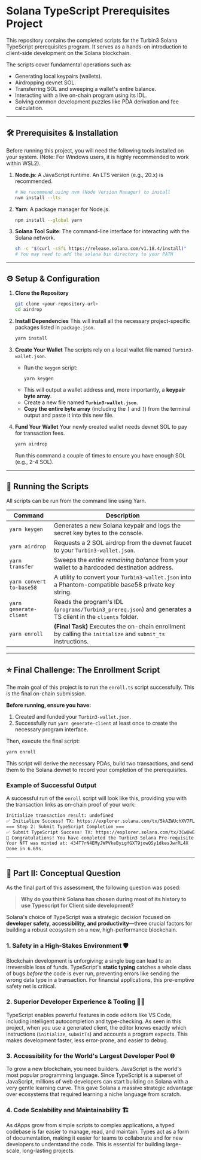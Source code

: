 # Solana TypeScript Prerequisites Project

This repository contains the completed scripts for the Turbin3 Solana TypeScript prerequisites program. It serves as a hands-on introduction to client-side development on the Solana blockchain.

The scripts cover fundamental operations such as:

- Generating local keypairs (wallets).
- Airdropping devnet SOL.
- Transferring SOL and sweeping a wallet's entire balance.
- Interacting with a live on-chain program using its IDL.
- Solving common development puzzles like PDA derivation and fee calculation.

---

## 🛠️ Prerequisites & Installation

Before running this project, you will need the following tools installed on your system. (Note: For Windows users, it is highly recommended to work within WSL2).

1.  **Node.js**: A JavaScript runtime. An LTS version (e.g., 20.x) is recommended.

    ```bash
    # We recommend using nvm (Node Version Manager) to install
    nvm install --lts
    ```

2.  **Yarn**: A package manager for Node.js.

    ```bash
    npm install --global yarn
    ```

3.  **Solana Tool Suite**: The command-line interface for interacting with the Solana network.

    ```bash
    sh -c "$(curl -sSfL https://release.solana.com/v1.18.4/install)"
    # You may need to add the solana bin directory to your PATH
    ```

---

## ⚙️ Setup & Configuration

1.  **Clone the Repository**

    ```bash
    git clone <your-repository-url>
    cd airdrop
    ```

2.  **Install Dependencies**
    This will install all the necessary project-specific packages listed in `package.json`.

    ```bash
    yarn install
    ```

3.  **Create Your Wallet**
    The scripts rely on a local wallet file named `Turbin3-wallet.json`.

    - Run the `keygen` script:
      ```bash
      yarn keygen
      ```
    - This will output a wallet address and, more importantly, a **keypair byte array**.
    - Create a new file named **`Turbin3-wallet.json`**.
    - **Copy the entire byte array** (including the `[` and `]`) from the terminal output and paste it into this new file.

4.  **Fund Your Wallet**
    Your newly created wallet needs devnet SOL to pay for transaction fees.

    ```bash
    yarn airdrop
    ```

    Run this command a couple of times to ensure you have enough SOL (e.g., 2-4 SOL).

---

## 🚀 Running the Scripts

All scripts can be run from the command line using Yarn.

| Command                  | Description                                                                                                 |
| ------------------------ | ----------------------------------------------------------------------------------------------------------- |
| `yarn keygen`            | Generates a new Solana keypair and logs the secret key bytes to the console.                                |
| `yarn airdrop`           | Requests a 2 SOL airdrop from the devnet faucet to your `Turbin3-wallet.json`.                              |
| `yarn transfer`          | Sweeps the _entire remaining balance_ from your wallet to a hardcoded destination address.                  |
| `yarn convert to-base58` | A utility to convert your `Turbin3-wallet.json` into a Phantom-compatible base58 private key string.        |
| `yarn generate-client`   | Reads the program's IDL (`programs/Turbin3_prereq.json`) and generates a TS client in the `clients` folder. |
| `yarn enroll`            | **(Final Task)** Executes the on-chain enrollment by calling the `initialize` and `submit_ts` instructions. |

---

## ⭐ Final Challenge: The Enrollment Script

The main goal of this project is to run the `enroll.ts` script successfully. This is the final on-chain submission.

**Before running, ensure you have:**

1.  Created and funded your `Turbin3-wallet.json`.
2.  Successfully run `yarn generate-client` at least once to create the necessary program interface.

Then, execute the final script:

```bash
yarn enroll
```

This script will derive the necessary PDAs, build two transactions, and send them to the Solana devnet to record your completion of the prerequisites.

### Example of Successful Output

A successful run of the `enroll` script will look like this, providing you with the transaction links as on-chain proof of your work:

```bash
Initialize transaction result: undefined
✅ Initialize Success! TX: https://explorer.solana.com/tx/5kAZWUchXV7FLQ2GYR8L8uq1WEk6NYNffqdJEXdTYUviCSYKWN7J7BboB88YBEzbCr1uiLWDUTMCHH4dm4vQCvRb?cluster=devnet
=== Step 2: Submit TypeScript Completion ===
✅ Submit TypeScript Success! TX: https://explorer.solana.com/tx/3CwUwEMw6VRW5Zckk9tp3CT8Zadnbmg3svhGKFcCR8UTrLudbd8kYFSsC2CSUG2UU2s2pXyiADnv7hL8NAKTWNNi?cluster=devnet
🎉 Congratulations! You have completed the Turbin3 Solana Pre-requisite TypeScript coursework!
Your NFT was minted at: 434T7rN4EMyJWPVkeByigfGXT9jowQSy1dkesJwrRL4X
Done in 6.69s.
```

---

## 🧠 Part II: Conceptual Question

As the final part of this assessment, the following question was posed:

> **Why do you think Solana has chosen during most of its history to use Typescript for Client side development?**

Solana's choice of TypeScript was a strategic decision focused on **developer safety, accessibility, and productivity**—three crucial factors for building a robust ecosystem on a new, high-performance blockchain.

### 1\. Safety in a High-Stakes Environment 🛡️

Blockchain development is unforgiving; a single bug can lead to an irreversible loss of funds. TypeScript's **static typing** catches a whole class of bugs _before_ the code is ever run, preventing errors like sending the wrong data type in a transaction. For financial applications, this pre-emptive safety net is critical.

### 2\. Superior Developer Experience & Tooling 🧑‍💻

TypeScript enables powerful features in code editors like VS Code, including intelligent autocompletion and type-checking. As seen in this project, when you use a generated client, the editor knows exactly which instructions (`initialize`, `submitTs`) and accounts a program expects. This makes development faster, less error-prone, and easier to debug.

### 3\. Accessibility for the World's Largest Developer Pool 🌐

To grow a new blockchain, you need builders. JavaScript is the world's most popular programming language. Since TypeScript is a superset of JavaScript, millions of web developers can start building on Solana with a very gentle learning curve. This gave Solana a massive strategic advantage over ecosystems that required learning a niche language from scratch.

### 4\. Code Scalability and Maintainability 🏗️

As dApps grow from simple scripts to complex applications, a typed codebase is far easier to manage, read, and maintain. Types act as a form of documentation, making it easier for teams to collaborate and for new developers to understand the code. This is essential for building large-scale, long-lasting projects.
